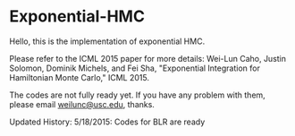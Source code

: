# Exponential-HMC

Hello, this is the implementation of exponential HMC.

Please refer to the ICML 2015 paper for more details:
Wei-Lun Caho, Justin Solomon, Dominik Michels, and Fei Sha, "Exponential Integration for Hamiltonian Monte Carlo," ICML 2015.

The codes are not fully ready yet. If you have any problem with them, please email weilunc@usc.edu, thanks.

Updated History:
5/18/2015: Codes for BLR are ready
